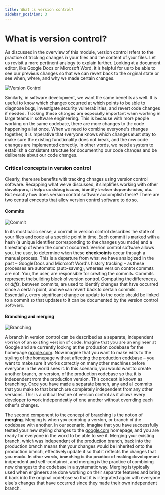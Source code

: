 ```yaml
---
title: What is version control?
sidebar_position: 3
---
```


# What is version control?

As discussed in the overview of this module, version control refers to the practice of tracking changes in your files and the content of your files. Let us revisit a more pertinent analogy to explain further. Looking at a document editor, like Google Docs or Microsoft Word, it is helpful for us to be able to see our previous changes so that we can revert back to the original state or see when, where, and why we made certain changes.

![Version Control](https://miro.medium.com/v2/resize:fit:1020/1*S5psRAN8Zf16VeSzIibioQ.png)

Similarly, in software development, we want the same benefits as well. It is useful to know which changes occurred at which points to be able to diagnose bugs, investigate security vulnerabilities, and revert code changes if needed. Tracking these changes are especially important when working in large teams in software engineering. This is because with more people working on the same codebase, there are more changes to the code happening all at once. When we need to combine everyone's changes together, it is imperative that everyone knows which changes must stay to make sure the existing functionality does not break, and the new code changes are implemented correctly. In other words, we need a system to establish a consistent structure for documenting our code changes and be deliberate about our code changes.

### Critical concepts in version control

Clearly, there are benefits with tracking chnages using version control software. Recapping what we've discussed, it simplifies working with other developers, it helps us debug issues, identify broken dependencies, etc. But exactly how does version control software accomplish these? There are two central concepts that allow version control software to do so.

#### Commits

![Commit](/img/commit_mod1.png)

In its most basic sense, a commit in version control describes the state of your files and code at a specific point in time. Each commit is marked with a hash (a unique identifier corresponding to the changes you made) and a timestamp of when the commit occurred. Version control software allows you, the user, to determine when these **checkpoints** occur through a manual process. This is a departure from what we have analogized in the past – Google Docs and Microsoft Word's history tracking – as these processes are automatic (auto-saving), whereas version control commits are not. You, the user, are responsible for creating the commits. Commits represent the building block of version control. Computing the differences, or _diffs_, between commits, are used to identify changes that have occurred since a certain point, and we can revert back to certain commits. Essentially, every significant change or update to the code should be linked to a commit so that updates to it can be documented by the version control software.

#### Branching and merging

![Branching](https://www.nobledesktop.com/image/gitresources/git-branches-merge.png)

A branch in version control can be described as a separate, independent _version_ of an existing version of code. Imagine that you are an engineer at Google and are currently looking at the production codebase for the homepage [google.com](http://google.com). Now imagine that you want to make edits to the styling of the homepage without affecting the production codebase – you want to make sure it works correctly on many other machines before everyone in the world sees it. In this scenario, you would want to create another branch, or version, of the production codebase so that it is independent from the production version. This concept is known as branching. Once you have made a separate branch, any and all commits that you make to that branch are completely independent from any other versions. This is a critical feature of version control as it allows every developer to work independently of one another without overriding each other's changes.

The second component to the concept of branching is the notion of **merging**. Merging is when you combing a version, or branch of the codebase with another. In our scenario, imagine that you have successfully tested your new styling changes to the [google.com](google.com) homepage, and you are ready for everyone in the world to be able to see it. Merging your existing branch, which was independent of the production branch, back into the production branch means that your changes would be inherited onto the production branch, effectively update it so that it reflects the changes that you made. In other words, branching is the practice of making development indpendent and self-contained, and merging is the practice of combining new changes to the codebase in a systematic way. Merging is typically used when engineers are done working on their separate features and bring it back into the original codebase so that it is integrated again with everyone else's changes that have occurred since they made their own independent branch.
